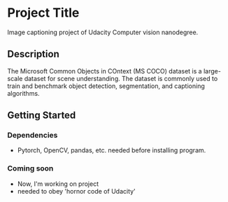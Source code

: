 # Project Title

Image captioning project of Udacity Computer vision nanodegree.

## Description

The Microsoft Common Objects in COntext (MS COCO) dataset is a large-scale dataset for scene understanding. The dataset is commonly used to train and benchmark object detection, segmentation, and captioning algorithms.

## Getting Started

### Dependencies

* Pytorch, OpenCV, pandas, etc. needed before installing program.

### Coming soon

* Now, I'm working on project
* needed to obey 'hornor code of Udacity'
